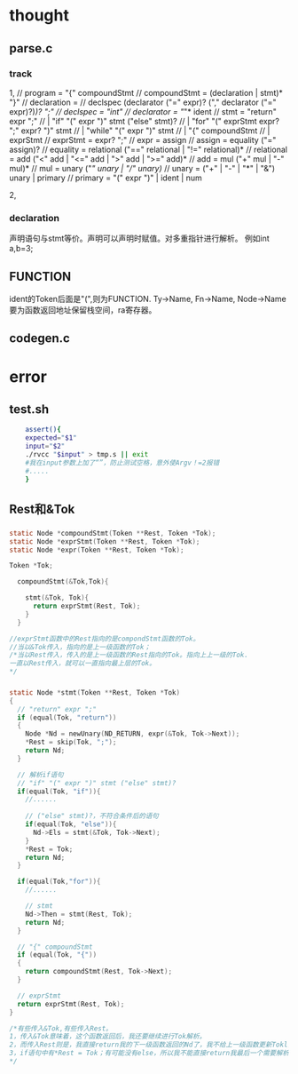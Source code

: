# thought
## parse.c
### track
1,
// program = "{" compoundStmt
// compoundStmt = (declaration | stmt)* "}"
// declaration =
//    declspec (declarator ("=" expr)? ("," declarator ("=" expr)?)*)? ";"
// declspec = "int"
// declarator = "*"* ident
// stmt = "return" expr ";"
//        | "if" "(" expr ")" stmt ("else" stmt)?
//        | "for" "(" exprStmt expr? ";" expr? ")" stmt
//        | "while" "(" expr ")" stmt
//        | "{" compoundStmt
//        | exprStmt
// exprStmt = expr? ";"
// expr = assign
// assign = equality ("=" assign)?
// equality = relational ("==" relational | "!=" relational)*
// relational = add ("<" add | "<=" add | ">" add | ">=" add)*
// add = mul ("+" mul | "-" mul)*
// mul = unary ("*" unary | "/" unary)*
// unary = ("+" | "-" | "*" | "&") unary | primary
// primary = "(" expr ")" | ident | num

2,
### declaration
声明语句与stmt等价。声明可以声明时赋值。对多重指针进行解析。
例如int a,b=3;

## FUNCTION
ident的Token后面是"(",则为FUNCTION.
Ty->Name, Fn->Name, Node->Name
要为函数返回地址保留栈空间，ra寄存器。

## codegen.c

# error
## test.sh
``` sh
    assert(){
    expected="$1"
    input="$2"
    ./rvcc "$input" > tmp.s || exit 
    #我在input参数上加了“”，防止测试空格，意外使Argv！=2报错
    #.....
    }
```
## Rest和&Tok
###
``` c
static Node *compoundStmt(Token **Rest, Token *Tok);
static Node *exprStmt(Token **Rest, Token *Tok);
static Node *expr(Token **Rest, Token *Tok);

Token *Tok;

  compoundStmt(&Tok,Tok){

    stmt(&Tok, Tok){
      return exprStmt(Rest, Tok);
    }
  }

//exprStmt函数中的Rest指向的是compondStmt函数的Tok。
//当以&Tok传入，指向的是上一级函数的Tok；
/*当以Rest传入，传入的是上一级函数的Rest指向的Tok。指向上上一级的Tok.
一直以Rest传入，就可以一直指向最上层的Tok。
*/
```
###
``` c
static Node *stmt(Token **Rest, Token *Tok)
{
  // "return" expr ";"
  if (equal(Tok, "return"))
  {
    Node *Nd = newUnary(ND_RETURN, expr(&Tok, Tok->Next));
    *Rest = skip(Tok, ";");
    return Nd;
  }

  // 解析if语句
  // "if" "(" expr ")" stmt ("else" stmt)?  
  if(equal(Tok, "if")){
    //......
    
    // ("else" stmt)?，不符合条件后的语句
    if(equal(Tok, "else")){
      Nd->Els = stmt(&Tok, Tok->Next);
    }
    *Rest = Tok;
    return Nd;
  }

  if(equal(Tok,"for")){
    //......

    // stmt
    Nd->Then = stmt(Rest, Tok);
    return Nd;
  }

  // "{" compoundStmt
  if (equal(Tok, "{"))
  {
    return compoundStmt(Rest, Tok->Next);
  }

  // exprStmt
  return exprStmt(Rest, Tok);
}

/*有些传入&Tok,有些传入Rest。
1，传入&Tok意味着，这个函数返回后，我还要继续进行Tok解析。
2，而传入Rest则是，我直接return我的下一级函数返回的Nd了，我不给上一级函数更新Tokl，那么我就需要我的下一级函数帮我改变我的上一级函数的Tok。如此递归，知道某一级函数需要更新上一级Tok时，直接让它更新最上层函数，因为及时它return后它的所有上级函数也不更新Tok，而是一直return。
3，if语句中有*Rest = Tok；有可能没有else，所以我不能直接return我最后一个需要解析的。else中的stmt中也需要传值&Tok，因为接下来的*Rest = Tok；中的Tok需要更新，然后传给Rest给上一级更新。
*/
```

